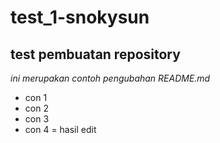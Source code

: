 test_1-snokysun
==
test pembuatan repository
--
*ini merupakan contoh pengubahan README.md*
- con 1
- con 2
- con 3
- con 4 = hasil edit
